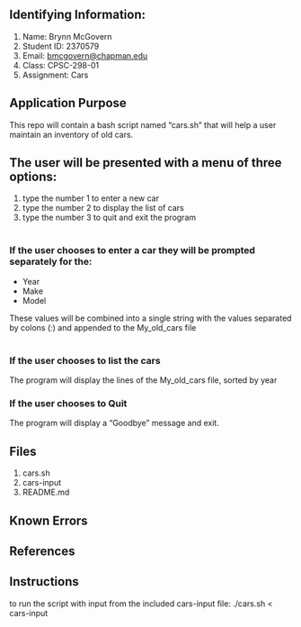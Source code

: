 ## Identifying Information:

1. Name: Brynn McGovern
2. Student ID: 2370579
3. Email: bmcgovern@chapman.edu
4. Class: CPSC-298-01
5. Assignment: Cars

## Application Purpose

This repo will contain a bash script named “cars.sh” that will help a user maintain an inventory of old cars.  
   
## The user will be presented with a menu of three options:

1. type the number 1 to enter a new car
2. type the number 2 to display the list of cars
3. type the number 3 to quit and exit the program   
 
### If the user chooses to enter a car they will be prompted separately for the: 

- Year  
- Make 
- Model  

These values will be combined into a single string with the values separated by colons (:) and appended to the My_old_cars file  
 
### If the user chooses to list the cars   
The program will display the lines of the My_old_cars file, sorted by year

### If the user chooses to Quit  
The program will display a “Goodbye” message and exit.

## Files

1. cars.sh
2. cars-input
3. README.md

## Known Errors

## References

## Instructions
to run the script with input from the included cars-input file: ./cars.sh < cars-input
